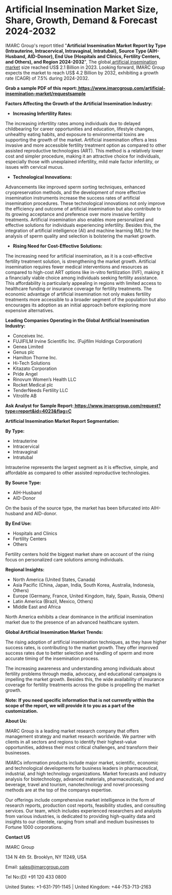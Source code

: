 ﻿# <a name="_hu6ncnp8iiwz"></a>**Artificial Insemination Market Size, Share, Growth, Demand & Forecast 2024-2032**
IMARC Group's report titled "**Artificial Insemination Market Report by Type (Intrauterine, Intracervical, Intravaginal, Intratubal), Source Type (AIH-Husband, AID-Donor), End Use (Hospitals and Clinics, Fertility Centers, and Others), and Region 2024-2032**", The global[ ](https://www.imarcgroup.com/artificial-insemination-market)[artificial insemination market](https://www.imarcgroup.com/artificial-insemination-market) size reached US$ 2.1 Billion in 2023. Looking forward, IMARC Group expects the market to reach US$ 4.2 Billion by 2032, exhibiting a growth rate (CAGR) of 7.5% during 2024-2032.

**Grab a sample PDF of this report:[ ](https://www.imarcgroup.com/artificial-insemination-market/requestsample)<https://www.imarcgroup.com/artificial-insemination-market/requestsample>**

**Factors Affecting the Growth of the Artificial Insemination Industry:**

- **Increasing Infertility Rates:**

The increasing infertility rates among individuals due to delayed childbearing for career opportunities and education, lifestyle changes, unhealthy eating habits, and exposure to environmental toxins are supporting the growth of the market. Artificial insemination offers a less invasive and more accessible fertility treatment option as compared to other assisted reproductive technologies (ART). This method is a relatively lower cost and simpler procedure, making it an attractive choice for individuals, especially those with unexplained infertility, mild male factor infertility, or issues with cervical mucus.

- **Technological Innovations:**

Advancements like improved sperm sorting techniques, enhanced cryopreservation methods, and the development of more effective insemination instruments increase the success rates of artificial insemination procedures. These technological innovations not only improve the efficiency and outcome of artificial insemination but also contribute to its growing acceptance and preference over more invasive fertility treatments. Artificial insemination also enables more personalized and effective solutions for individuals experiencing infertility. Besides this, the integration of artificial intelligence (AI) and machine learning (ML) for the analysis of sperm quality and selection is bolstering the market growth.

- **Rising Need for Cost-Effective Solutions:**

The increasing need for artificial insemination, as it is a cost-effective fertility treatment solution, is strengthening the market growth. Artificial insemination requires fewer medical interventions and resources as compared to high-cost ART options like in-vitro fertilization (IVF), making it a financially viable choice among individuals seeking fertility assistance. This affordability is particularly appealing in regions with limited access to healthcare funding or insurance coverage for fertility treatments. The economic advantage of artificial insemination not only makes fertility treatments more accessible to a broader segment of the population but also encourages its adoption as an initial approach before exploring more expensive alternatives.

**Leading Companies Operating in the Global Artificial Insemination Industry:**

- Conceivex Inc.
- FUJIFILM Irvine Scientific Inc. (Fujifilm Holdings Corporation)
- Genea Limited
- Genus plc
- Hamilton Thorne Inc.
- Hi-Tech Solutions
- Kitazato Corporation
- Pride Angel
- Rinovum Women’s Health LLC
- Rocket Medical plc
- TenderNeeds Fertility LLC
- Vitrolife AB

**Ask Analyst for Sample Report:[ ](https://www.imarcgroup.com/request?type=report&id=4023&flag=C)<https://www.imarcgroup.com/request?type=report&id=4023&flag=C>**

**Artificial Insemination Market Report Segmentation:**

**By Type:**

- Intrauterine
- Intracervical
- Intravaginal
- Intratubal

Intrauterine represents the largest segment as it is effective, simple, and affordable as compared to other assisted reproductive technologies.

**By Source Type:**

- AIH-Husband
- AID-Donor

On the basis of the source type, the market has been bifurcated into AIH-husband and AID-donor.

**By End Use:**

- Hospitals and Clinics
- Fertility Centers
- Others

Fertility centers hold the biggest market share on account of the rising focus on personalized care solutions among individuals.  

**Regional Insights:**

- North America (United States, Canada)
- Asia Pacific (China, Japan, India, South Korea, Australia, Indonesia, Others)
- Europe (Germany, France, United Kingdom, Italy, Spain, Russia, Others)
- Latin America (Brazil, Mexico, Others)
- Middle East and Africa

North America exhibits a clear dominance in the artificial insemination market due to the presence of an advanced healthcare system.   

**Global Artificial Insemination Market Trends:**

The rising adoption of artificial insemination techniques, as they have higher success rates, is contributing to the market growth. They offer improved success rates due to better selection and handling of sperm and more accurate timing of the insemination process.

The increasing awareness and understanding among individuals about fertility problems through media, advocacy, and educational campaigns is impelling the market growth. Besides this, the wide availability of insurance coverage for fertility treatments across the globe is propelling the market growth.

**Note: If you need specific information that is not currently within the scope of the report, we will provide it to you as a part of the customization.**

**About Us:**

IMARC Group is a leading market research company that offers management strategy and market research worldwide. We partner with clients in all sectors and regions to identify their highest-value opportunities, address their most critical challenges, and transform their businesses.

IMARCs information products include major market, scientific, economic and technological developments for business leaders in pharmaceutical, industrial, and high technology organizations. Market forecasts and industry analysis for biotechnology, advanced materials, pharmaceuticals, food and beverage, travel and tourism, nanotechnology and novel processing methods are at the top of the companys expertise.

Our offerings include comprehensive market intelligence in the form of research reports, production cost reports, feasibility studies, and consulting services. Our team, which includes experienced researchers and analysts from various industries, is dedicated to providing high-quality data and insights to our clientele, ranging from small and medium businesses to Fortune 1000 corporations.

**Contact US**

IMARC Group

134 N 4th St. Brooklyn, NY 11249, USA

Email: sales@imarcgroup.com

Tel No:(D) +91 120 433 0800

United States: +1-631-791-1145 | United Kingdom: +44-753-713-2163
